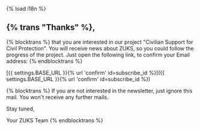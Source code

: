 {% load i18n %}

## {% trans "Thanks" %},
{% blocktrans %}
that you are interested in our project "Civilian Support for Civil Protection".
You will receive news about ZUKS, so you could follow the progress of the project.
Just open the following link, to confirm your Email address:
{% endblocktrans %}

[{{ settings.BASE_URL }}{% url 'confirm' id=subscribe_id %}]({{ settings.BASE_URL }}{% url 'confirm' id=subscribe_id %})

{% blocktrans %}
If you are not interested in the newsletter, just ignore this mail.
You won't receive any further mails.

Stay tuned,

Your ZUKS Team
{% endblocktrans %}
